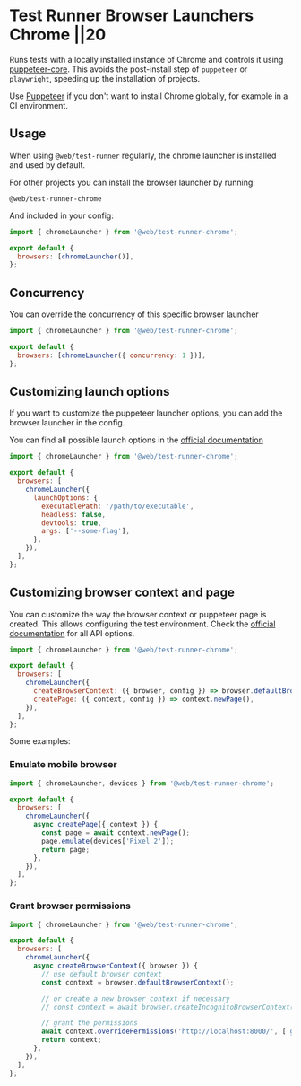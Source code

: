 # Test Runner  Browser Launchers  Chrome ||20

Runs tests with a locally installed instance of Chrome and controls it using [puppeteer-core](https://www.npmjs.com/package/puppeteer-core). This avoids the post-install step of `puppeteer` or `playwright`, speeding up the installation of projects.

Use [Puppeteer](./puppeteer.md) if you don't want to install Chrome globally, for example in a CI environment.

## Usage

When using `@web/test-runner` regularly, the chrome launcher is installed and used by default.

For other projects you can install the browser launcher by running:

```
@web/test-runner-chrome
```

And included in your config:

```js
import { chromeLauncher } from '@web/test-runner-chrome';

export default {
  browsers: [chromeLauncher()],
};
```

## Concurrency

You can override the concurrency of this specific browser launcher

```js
import { chromeLauncher } from '@web/test-runner-chrome';

export default {
  browsers: [chromeLauncher({ concurrency: 1 })],
};
```

## Customizing launch options

If you want to customize the puppeteer launcher options, you can add the browser launcher in the config.

You can find all possible launch options in the [official documentation](https://github.com/puppeteer/puppeteer/blob/main/docs/api.md#puppeteerlaunchoptions)

```js
import { chromeLauncher } from '@web/test-runner-chrome';

export default {
  browsers: [
    chromeLauncher({
      launchOptions: {
        executablePath: '/path/to/executable',
        headless: false,
        devtools: true,
        args: ['--some-flag'],
      },
    }),
  ],
};
```

## Customizing browser context and page

You can customize the way the browser context or puppeteer page is created. This allows configuring the test environment. Check the [official documentation](https://github.com/puppeteer/puppeteer/blob/v5.5.0/docs/api.md) for all API options.

```js
import { chromeLauncher } from '@web/test-runner-chrome';

export default {
  browsers: [
    chromeLauncher({
      createBrowserContext: ({ browser, config }) => browser.defaultBrowserContext(),
      createPage: ({ context, config }) => context.newPage(),
    }),
  ],
};
```

Some examples:

### Emulate mobile browser

```js
import { chromeLauncher, devices } from '@web/test-runner-chrome';

export default {
  browsers: [
    chromeLauncher({
      async createPage({ context }) {
        const page = await context.newPage();
        page.emulate(devices['Pixel 2']);
        return page;
      },
    }),
  ],
};
```

### Grant browser permissions

```js
import { chromeLauncher } from '@web/test-runner-chrome';

export default {
  browsers: [
    chromeLauncher({
      async createBrowserContext({ browser }) {
        // use default browser context
        const context = browser.defaultBrowserContext();

        // or create a new browser context if necessary
        // const context = await browser.createIncognitoBrowserContext()

        // grant the permissions
        await context.overridePermissions('http://localhost:8000/', ['geolocation']);
        return context;
      },
    }),
  ],
};
```
